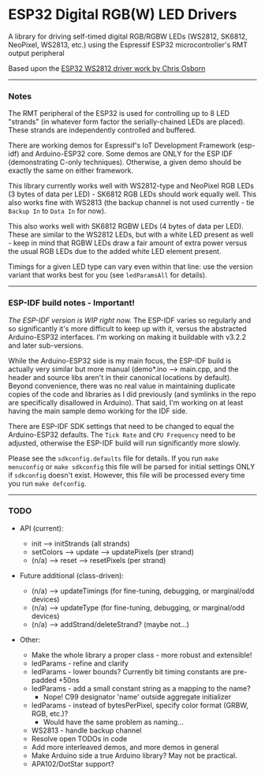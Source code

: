 # ESP32 Digital RGB(W) LED Drivers

A library for driving self-timed digital RGB/RGBW LEDs (WS2812, SK6812, NeoPixel, WS2813, etc.) using the Espressif ESP32 microcontroller's RMT output peripheral

Based upon the [ESP32 WS2812 driver work by Chris Osborn](https://github.com/FozzTexx/ws2812-demo)

<hr>

### Notes

The RMT peripheral of the ESP32 is used for controlling up to 8 LED "strands" (in whatever form factor the serially-chained LEDs are placed). These strands are independently controlled and buffered.

There are working demos for Espressif's IoT Development Framework (esp-idf) and Arduino-ESP32 core. Some demos are ONLY for the ESP IDF (demonstrating C-only techniques). Otherwise, a given demo should be exactly the same on either framework.

This library currently works well with WS2812-type and NeoPixel RGB LEDs (3 bytes of data per LED) - SK6812 RGB LEDs should work equally well. This also works fine with WS2813 (the backup channel is not used currently - tie `Backup In` to `Data In` for now).

This also works well with SK6812 RGBW LEDs (4 bytes of data per LED). These are similar to the WS2812 LEDs, but with a white LED present as well - keep in mind that RGBW LEDs draw a fair amount of extra power versus the usual RGB LEDs due to the added white LED element present.

Timings for a given LED type can vary even within that line: use the version variant that works best for you (see `ledParamsAll` for details).

<hr>

### ESP-IDF build notes - Important!

*The ESP-IDF version is WIP right now.* The ESP-IDF varies so regularly and so significantly it's more difficult to keep up with it, versus the abstracted Arduino-ESP32 interfaces. I'm working on making it buildable with v3.2.2 and later sub-versions.

While the Arduino-ESP32 side is my main focus, the ESP-IDF build is actually very similar but more manual (demo*.ino --> main.cpp, and the header and source libs aren't in their canonical locations by default). Beyond convenience, there was no real value in maintaining duplicate copies of the code and libraries as I did previously (and symlinks in the repo are specifically disallowed in Arduino). That said, I'm working on at least having the main sample demo working for the IDF side.

There are ESP-IDF SDK settings that need to be changed to equal the Arduino-ESP32 defaults. The `Tick Rate` and `CPU Frequency` need to be adjusted, otherwise the ESP-IDF build will run significantly more slowly.

Please see the `sdkconfig.defaults` file for details. If you run `make menuconfig` or `make sdkconfig` this file will be parsed for initial settings ONLY if `sdkconfig` doesn't exist. However, this file will be processed every time you run `make defconfig`.

<hr>

### TODO

- API (current):
  - init --> initStrands (all strands)
  - setColors --> update --> updatePixels (per strand)
  - (n/a) --> reset --> resetPixels (per strand)

- Future additional (class-driven):
  - (n/a) --> updateTimings (for fine-tuning, debugging, or marginal/odd devices)
  - (n/a) --> updateType (for fine-tuning, debugging, or marginal/odd devices)
  - (n/a) --> addStrand/deleteStrand? (maybe not...)

- Other:
  - Make the whole library a proper class - more robust and extensible!
  - ledParams - refine and clarify
  - ledParams - lower bounds? Currently bit timing constants are pre-padded +50ns
  - ledParams - add a small constant string as a mapping to the name?
    - Nope! C99 designator 'name' outside aggregate initializer
  - ledParams - instead of bytesPerPixel, specify color format (GRBW, RGB, etc.)?
    - Would have the same problem as naming...
  - WS2813 - handle backup channel
  - Resolve open TODOs in code
  - Add more interleaved demos, and more demos in general
  - Make Arduino side a true Arduino library? May not be practical.
  - APA102/DotStar support?
